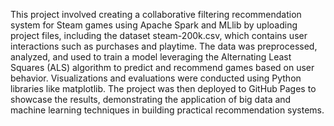 This project involved creating a collaborative filtering recommendation system for Steam games using Apache Spark and MLlib by uploading project files, including the dataset steam-200k.csv, which contains user interactions such as purchases and playtime. The data was preprocessed, analyzed, and used to train a model leveraging the Alternating Least Squares (ALS) algorithm to predict and recommend games based on user behavior. Visualizations and evaluations were conducted using Python libraries like matplotlib. The project was then deployed to GitHub Pages to showcase the results, demonstrating the application of big data and machine learning techniques in building practical recommendation systems.
